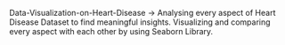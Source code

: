 Data-Visualization-on-Heart-Disease ->
Analysing every aspect of Heart Disease Dataset to find meaningful insights.
Visualizing and comparing every aspect with each other by using Seaborn Library.
